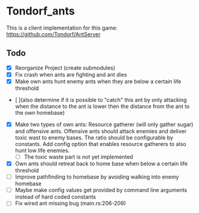# Tondorf_ants

This is a client implementation for this game: https://github.com/Tondorf/AntServer

## Todo

- [X] Reorganize Project (create submodules)
- [X] Fix crash when ants are fighting and ant dies
- [X] Make own ants hunt enemy ants when they are below a certain life threshold 
- [ ](also determine if it is possible to "catch" this ant by only attacking when the distance to the ant is lower then the distance from the ant to the own homebase)
- [X] Make two types of own ants: Resource gatherer (will only gather sugar) and offensive ants. Offensive ants should attack enemies and deliver toxic wast to enemy bases. The ratio should be configurable by constants. Add config option that enables resource gatherers to also hunt low life enemies.
    - [ ] The toxic waste part is not yet implemented
- [X] Own ants should retreat back to home base when below a certain life threshold
- [ ] Improve pathfinding to homebase by avoiding walking into enemy homebase
- [ ] Maybe make config values get provided by command line arguments instead of hard coded constants
- [ ] Fix wired ant missing bug (main.rs:206-209)